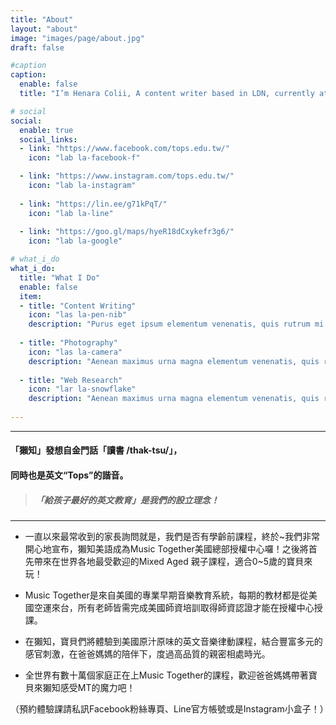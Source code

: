 ```yaml
---
title: "About"
layout: "about"
image: "images/page/about.jpg"
draft: false

#caption
caption:
  enable: false
  title: "I’m Henara Colii, A content writer based in LDN, currently at Bookworm."

# social
social:
  enable: true
  social_links:
  - link: "https://www.facebook.com/tops.edu.tw/"
    icon: "lab la-facebook-f"

  - link: "https://www.instagram.com/tops.edu.tw/"
    icon: "lab la-instagram"
    
  - link: "https://lin.ee/g71kPqT/"
    icon: "lab la-line"
    
  - link: "https://goo.gl/maps/hyeR18dCxykefr3g6/"
    icon: "lab la-google"

# what_i_do
what_i_do:
  title: "What I Do"
  enable: false
  item:
  - title: "Content Writing"
    icon: "las la-pen-nib"
    description: "Purus eget ipsum elementum venenatis, quis rutrum mi semper nonpurus eget ipsum elementum venenatis."
    
  - title: "Photography"
    icon: "las la-camera"
    description: "Aenean maximus urna magna elementum venenatis, quis rutrum mi semper non purus eget ipsum elementum venenatis."
    
  - title: "Web Research"
    icon: "lar la-snowflake"
    description: "Aenean maximus urna magna elementum venenatis, quis rutrum mi semper non purus eget ipsum elementum venenatis."
 
---
```

---
#### 「獺知」發想自金門話「讀書 /thak-tsu/」，
#### 同時也是英文“Tops”的諧音。
> ##### _「給孩子最好的英文教育」是我們的設立理念！_
---

* 一直以來最常收到的家長詢問就是，我們是否有學齡前課程，終於~我們非常開心地宣布，獺知美語成為Music Together美國總部授權中心囉！之後將首先帶來在世界各地最受歡迎的Mixed Aged 親子課程，適合0~5歲的寶貝來玩！

* Music Together是來自美國的專業早期音樂教育系統，每期的教材都是從美國空運來台，所有老師皆需完成美國師資培訓取得師資認證才能在授權中心授課。

* 在獺知，寶貝們將體驗到美國原汁原味的英文音樂律動課程，結合豐富多元的感官刺激，在爸爸媽媽的陪伴下，度過高品質的親密相處時光。

* 全世界有數十萬個家庭正在上Music Together的課程，歡迎爸爸媽媽帶著寶貝來獺知感受MT的魔力吧！

（預約體驗課請私訊Facebook粉絲專頁、Line官方帳號或是Instagram小盒子！）
